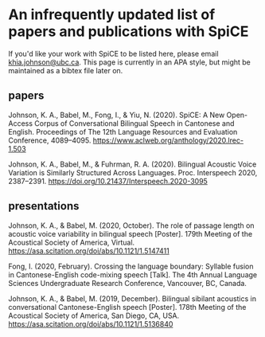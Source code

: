 # An infrequently updated list of papers and publications with SpiCE

If you'd like your work with SpiCE to be listed here, please email khia.johnson@ubc.ca. This page is currently in an APA style, but might be maintained as a bibtex file later on. 

## papers

Johnson, K. A., Babel, M., Fong, I., & Yiu, N. (2020). SpiCE: A New Open-Access Corpus of Conversational Bilingual Speech in Cantonese and English. Proceedings of The 12th Language Resources and Evaluation Conference, 4089–4095. https://www.aclweb.org/anthology/2020.lrec-1.503

Johnson, K. A., Babel, M., & Fuhrman, R. A. (2020). Bilingual Acoustic Voice Variation is Similarly Structured Across Languages. Proc. Interspeech 2020, 2387–2391. https://doi.org/10.21437/Interspeech.2020-3095


## presentations 

Johnson, K. A., & Babel, M. (2020, October). The role of passage length on acoustic voice variability in bilingual speech [Poster]. 179th Meeting of the Acoustical Society of America, Virtual. https://asa.scitation.org/doi/abs/10.1121/1.5147411

Fong, I. (2020, February). Crossing the language boundary: Syllable fusion
in Cantonese-English code-mixing speech [Talk]. The 4th Annual Language Sciences Undergraduate Research Conference, Vancouver, BC, Canada.

Johnson, K. A., & Babel, M. (2019, December). Bilingual sibilant acoustics in conversational Cantonese-English speech [Poster]. 178th Meeting of the Acoustical Society of America, San Diego, CA, USA. https://asa.scitation.org/doi/abs/10.1121/1.5136840